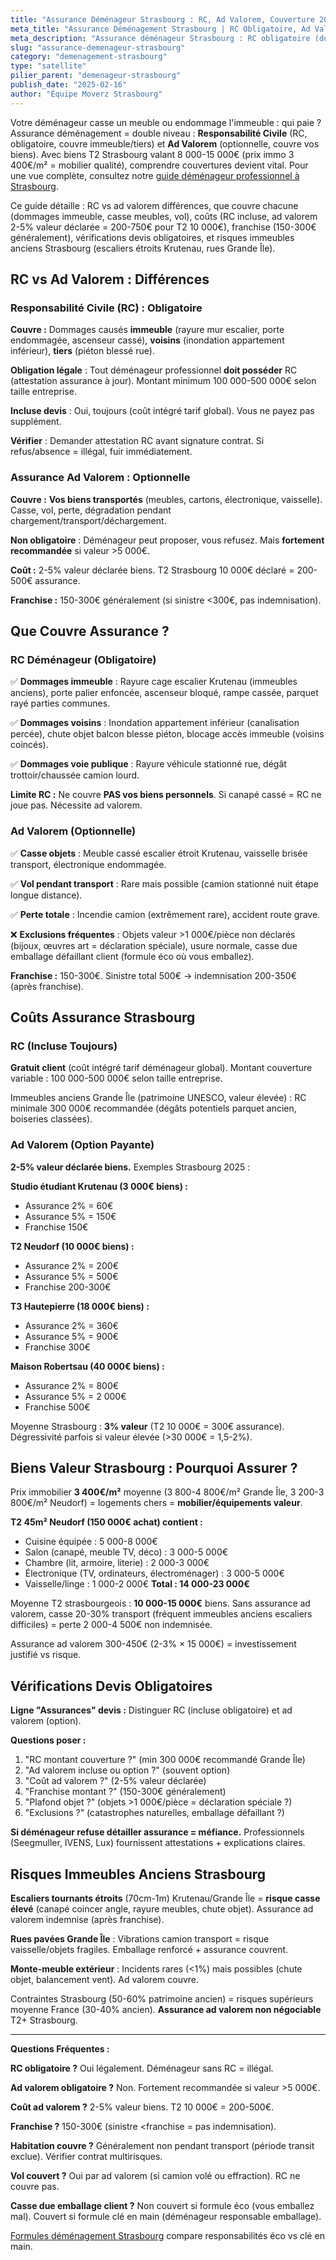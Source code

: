 ```yaml
---
title: "Assurance Déménageur Strasbourg : RC, Ad Valorem, Couverture 2025"
meta_title: "Assurance Déménagement Strasbourg | RC Obligatoire, Ad Valorem 2-5%"
meta_description: "Assurance déménageur Strasbourg : RC obligatoire (dommages immeuble), ad valorem optionnelle 2-5% valeur biens. Biens Strasbourg 8-15k€ = couverture indispensable."
slug: "assurance-demenageur-strasbourg"
category: "demenagement-strasbourg"
type: "satellite"
pilier_parent: "demenageur-strasbourg"
publish_date: "2025-02-16"
author: "Équipe Moverz Strasbourg"
---
```


Votre déménageur casse un meuble ou endommage l'immeuble : qui paie ? Assurance déménagement = double niveau : **Responsabilité Civile** (RC, obligatoire, couvre immeuble/tiers) et **Ad Valorem** (optionnelle, couvre vos biens). Avec biens T2 Strasbourg valant 8 000-15 000€ (prix immo 3 400€/m² = mobilier qualité), comprendre couvertures devient vital. Pour une vue complète, consultez notre [guide déménageur professionnel à Strasbourg](/blog/demenagement-strasbourg/demenageur-strasbourg).

Ce guide détaille : RC vs ad valorem différences, que couvre chacune (dommages immeuble, casse meubles, vol), coûts (RC incluse, ad valorem 2-5% valeur déclarée = 200-750€ pour T2 10 000€), franchise (150-300€ généralement), vérifications devis obligatoires, et risques immeubles anciens Strasbourg (escaliers étroits Krutenau, rues Grande Île).

## RC vs Ad Valorem : Différences

### Responsabilité Civile (RC) : Obligatoire

**Couvre :** Dommages causés **immeuble** (rayure mur escalier, porte endommagée, ascenseur cassé), **voisins** (inondation appartement inférieur), **tiers** (piéton blessé rue).

**Obligation légale** : Tout déménageur professionnel **doit posséder** RC (attestation assurance à jour). Montant minimum 100 000-500 000€ selon taille entreprise.

**Incluse devis** : Oui, toujours (coût intégré tarif global). Vous ne payez pas supplément.

**Vérifier** : Demander attestation RC avant signature contrat. Si refus/absence = illégal, fuir immédiatement.

### Assurance Ad Valorem : Optionnelle

**Couvre :** **Vos biens transportés** (meubles, cartons, électronique, vaisselle). Casse, vol, perte, dégradation pendant chargement/transport/déchargement.

**Non obligatoire** : Déménageur peut proposer, vous refusez. Mais **fortement recommandée** si valeur >5 000€.

**Coût :** 2-5% valeur déclarée biens. T2 Strasbourg 10 000€ déclaré = 200-500€ assurance.

**Franchise :** 150-300€ généralement (si sinistre <300€, pas indemnisation).

## Que Couvre Assurance ?

### RC Déménageur (Obligatoire)

✅ **Dommages immeuble** : Rayure cage escalier Krutenau (immeubles anciens), porte palier enfoncée, ascenseur bloqué, rampe cassée, parquet rayé parties communes.

✅ **Dommages voisins** : Inondation appartement inférieur (canalisation percée), chute objet balcon blesse piéton, blocage accès immeuble (voisins coincés).

✅ **Dommages voie publique** : Rayure véhicule stationné rue, dégât trottoir/chaussée camion lourd.

**Limite RC :** Ne couvre **PAS vos biens personnels**. Si canapé cassé = RC ne joue pas. Nécessite ad valorem.

### Ad Valorem (Optionnelle)

✅ **Casse objets** : Meuble cassé escalier étroit Krutenau, vaisselle brisée transport, électronique endommagée.

✅ **Vol pendant transport** : Rare mais possible (camion stationné nuit étape longue distance).

✅ **Perte totale** : Incendie camion (extrêmement rare), accident route grave.

❌ **Exclusions fréquentes** : Objets valeur >1 000€/pièce non déclarés (bijoux, œuvres art = déclaration spéciale), usure normale, casse due emballage défaillant client (formule éco où vous emballez).

**Franchise :** 150-300€. Sinistre total 500€ → indemnisation 200-350€ (après franchise).

## Coûts Assurance Strasbourg

### RC (Incluse Toujours)

**Gratuit client** (coût intégré tarif déménageur global). Montant couverture variable : 100 000-500 000€ selon taille entreprise.

Immeubles anciens Grande Île (patrimoine UNESCO, valeur élevée) : RC minimale 300 000€ recommandée (dégâts potentiels parquet ancien, boiseries classées).

### Ad Valorem (Option Payante)

**2-5% valeur déclarée biens.** Exemples Strasbourg 2025 :

**Studio étudiant Krutenau (3 000€ biens) :**
- Assurance 2% = 60€
- Assurance 5% = 150€
- Franchise 150€

**T2 Neudorf (10 000€ biens) :**
- Assurance 2% = 200€
- Assurance 5% = 500€
- Franchise 200-300€

**T3 Hautepierre (18 000€ biens) :**
- Assurance 2% = 360€
- Assurance 5% = 900€
- Franchise 300€

**Maison Robertsau (40 000€ biens) :**
- Assurance 2% = 800€
- Assurance 5% = 2 000€
- Franchise 500€

Moyenne Strasbourg : **3% valeur** (T2 10 000€ = 300€ assurance). Dégressivité parfois si valeur élevée (>30 000€ = 1,5-2%).

## Biens Valeur Strasbourg : Pourquoi Assurer ?

Prix immobilier **3 400€/m²** moyenne (3 800-4 800€/m² Grande Île, 3 200-3 800€/m² Neudorf) = logements chers = **mobilier/équipements valeur**.

**T2 45m² Neudorf (150 000€ achat) contient :**
- Cuisine équipée : 5 000-8 000€
- Salon (canapé, meuble TV, déco) : 3 000-5 000€
- Chambre (lit, armoire, literie) : 2 000-3 000€
- Électronique (TV, ordinateurs, électroménager) : 3 000-5 000€
- Vaisselle/linge : 1 000-2 000€
**Total : 14 000-23 000€**

Moyenne T2 strasbourgeois : **10 000-15 000€** biens. Sans assurance ad valorem, casse 20-30% transport (fréquent immeubles anciens escaliers difficiles) = perte 2 000-4 500€ non indemnisée.

Assurance ad valorem 300-450€ (2-3% × 15 000€) = investissement justifié vs risque.

## Vérifications Devis Obligatoires

**Ligne "Assurances" devis :** Distinguer RC (incluse obligatoire) et ad valorem (option).

**Questions poser :**
1. "RC montant couverture ?" (min 300 000€ recommandé Grande Île)
2. "Ad valorem incluse ou option ?" (souvent option)
3. "Coût ad valorem ?" (2-5% valeur déclarée)
4. "Franchise montant ?" (150-300€ généralement)
5. "Plafond objet ?" (objets >1 000€/pièce = déclaration spéciale ?)
6. "Exclusions ?" (catastrophes naturelles, emballage défaillant ?)

**Si déménageur refuse détailler assurance = méfiance.** Professionnels (Seegmuller, IVENS, Lux) fournissent attestations + explications claires.

## Risques Immeubles Anciens Strasbourg

**Escaliers tournants étroits** (70cm-1m) Krutenau/Grande Île = **risque casse élevé** (canapé coincer angle, rayure meubles, chute objet). Assurance ad valorem indemnise (après franchise).

**Rues pavées Grande Île** : Vibrations camion transport = risque vaisselle/objets fragiles. Emballage renforcé + assurance couvrent.

**Monte-meuble extérieur** : Incidents rares (<1%) mais possibles (chute objet, balancement vent). Ad valorem couvre.

Contraintes Strasbourg (50-60% patrimoine ancien) = risques supérieurs moyenne France (30-40% ancien). **Assurance ad valorem non négociable** T2+ Strasbourg.

---

**Questions Fréquentes :**

**RC obligatoire ?** Oui légalement. Déménageur sans RC = illégal.

**Ad valorem obligatoire ?** Non. Fortement recommandée si valeur >5 000€.

**Coût ad valorem ?** 2-5% valeur biens. T2 10 000€ = 200-500€.

**Franchise ?** 150-300€ (sinistre <franchise = pas indemnisation).

**Habitation couvre ?** Généralement non pendant transport (période transit exclue). Vérifier contrat multirisques.

**Vol couvert ?** Oui par ad valorem (si camion volé ou effraction). RC ne couvre pas.

**Casse due emballage client ?** Non couvert si formule éco (vous emballez mal). Couvert si formule clé en main (déménageur responsable emballage).

[Formules déménagement Strasbourg](/blog/satellites/formule-economique-cle-en-main-strasbourg) compare responsabilités éco vs clé en main.

